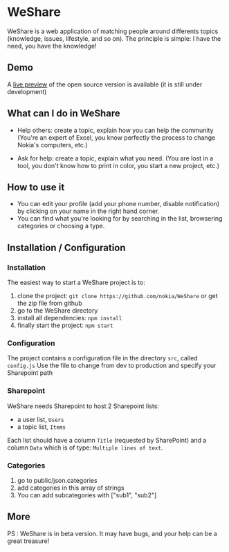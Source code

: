 # WeShare

WeShare is a web application of matching people around differents topics (knowledge, issues, lifestyle, and so on). The principle is simple: I have the need, you have the knowledge!

## Demo

A [live preview](https://nokia.github.io/WeShare/index.aspx "The Open Source WeShare") of the open source version is available (it is still under development)

## What can I do in WeShare

- Help others: create a topic, explain how you can help the community (You're an expert of Excel, you know perfectly the process to change Nokia's computers, etc.)

- Ask for help: create a topic, explain what you need. (You are lost in a tool, you don't know how to print in color, you start a new project, etc.)

## How to use it
- You can edit your profile (add your phone number, disable notification) by clicking on your name in the right hand corner.
- You can find what you're looking for by searching in the list, browsering categories or choosing a type.

## Installation / Configuration
### Installation
The easiest way to start a WeShare project is to:
1. clone the project: `git clone https://github.com/nokia/WeShare` or get the zip file from github
2. go to the WeShare directory
3. install all dependencies: `npm install`
4. finally start the project: `npm start`

### Configuration
The project contains a configuration file in the directory `src`, called `config.js`
Use the file to change from dev to production and specify your Sharepoint path

### Sharepoint
WeShare needs Sharepoint to host 2 Sharepoint lists:
- a user list, `Users`
- a topic list, `Items`

Each list should have a column `Title` (requested by SharePoint) and a column `Data` which is of type: `Multiple lines of text`.

### Categories
1. go to public/json.categories
2. add categories in this array of strings
3. You can add subcategories with ["sub1", "sub2"]

## More

PS : WeShare is in beta version. It may have bugs, and your help can be a great treasure! 
